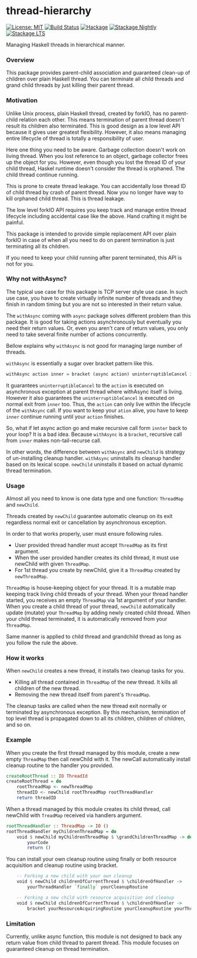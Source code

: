 # thread-hierarchy

[![License: MIT](https://img.shields.io/badge/License-MIT-brightgreen.svg)](https://opensource.org/licenses/MIT)
[![Build Status](https://github.com/nshimaza/thread-hierarchy/workflows/build/badge.svg)](https://github.com/nshimaza/thread-hierarchy/actions?query=workflow%3Abuild)
[![Hackage](https://img.shields.io/hackage/v/thread-hierarchy.svg?style=flat)](https://hackage.haskell.org/package/thread-hierarchy)
[![Stackage Nightly](http://stackage.org/package/thread-hierarchy/badge/nightly)](http://stackage.org/nightly/package/thread-hierarchy)
[![Stackage LTS](http://stackage.org/package/thread-hierarchy/badge/lts)](http://stackage.org/lts/package/thread-hierarchy)

Managing Haskell threads in hierarchical manner.

### Overview

This package provides parent-child association and guaranteed clean-up of children
over plain Haskell thread.  You can terminate all child threads and grand child threads by
just killing their parent thread.

### Motivation

Unlike Unix process, plain Haskell thread, created by forkIO, has no parent-child relation each other.
This means termination of parent thread doesn't result its children also terminated.
This is good design as a low level API because it gives user greatest flexibility.
However, it also means managing entire lifecycle of thread is totally a responsibility of user.

Here one thing you need to be aware.  Garbage collection doesn't work on living thread.
When you lost reference to an object, garbage collector frees up the object for you.
However, even though you lost the thread ID of your child thread, Haskel runtime doesn't consider
the thread is orphaned.  The child thread continue running.

This is prone to create thread leakage.  You can accidentally lose thread ID of child thread
by crash of parent thread.  Now you no longer have way to kill orphaned child thread.
This is thread leakage.

The low level forkIO API requires you keep track and manage entire thread lifecycle
including accidental case like the above.  Hand crafting it might be painful.

This package is intended to provide simple replacement API over plain forkIO in case of when
all you need to do on parent termination is just terminating all its children.

If you need to keep your child running after parent terminated, this API is not for you.

### Why not withAsync?

The typical use case for this package is TCP server style use case.  In such use case,
you have to create virtually infinite number of threads and they finish in random timing
but you are not so interested in their return value.

The `withAsync` coming with `async` package solves different problem than this package.
It is good for taking actions asynchronously but eventually you need their return values.
Or, even you aren't care of return values, you only need to take several finite number of
actions concurrently.

Bellow explains why `withAsync` is not good for managing large number of threads. 

`withAsync` is essentially a sugar over bracket pattern like this.

```haskell
withAsync action inner = bracket (async action) uninterruptibleCancel inner
```

It guarantees `uninterruptibleCancel` to the `action` is executed on asynchronous exception
at parent thread where withAsync itself is living.  However it also guarantees the `uninterruptibleCancel`
is executed on normal exit from `inner` too.  Thus, the `action` can only live within the
lifecycle of the `withAsync` call.  If you want to keep your `ation` alive, you have to
keep `inner` continue running until your `action` finishes.

So, what if let async action go and make recursive call form `innter` back to your loop?
It is a bad idea.  Because `withAsync` is a `bracket`, recursive call from `inner` makes
non-tail-recurse call.

In other words, the difference between `withAsync` and `newChild` is strategy of un-installing
cleanup handler.  `withAsync` uninstalls its cleanup handler based on its lexical scope.
`newChild` uninstalls it based on actual dynamic thread termination.

### Usage 

Almost all you need to know is one data type and one function:  `ThreadMap` and `newChild`.

Threads created by `newChild` guarantee automatic cleanup on its exit
regardless normal exit or cancellation by asynchronous exception.

In order to that works properly, user must ensure following rules.

* User provided thread handler must accept `ThreadMap` as its first argument.
* When the user provided handler creates its child thread, it must use newChild with given `ThreadMap`.
* For 1st thread you create by newChild, give it a `ThreadMap` created by `newThreadMap`.

`ThreadMap` is house-keeping object for your thread.  It is a mutable map keeping track
living child threads of your thread.  When your thread handler started, you receives
an empty `ThreadMap` via 1st argument of your handler.  When you create a child thread
of your thread, `newChild` automatically update (mutate) your `ThreadMap` by adding
newly created child thread.  When your child thread terminated, it is automatically removed
from your `ThreadMap`.

Same manner is applied to child thread and grandchild thread as long as you follow the rule the above.

### How it works

When `newChild` creates a new thread, it installs two cleanup tasks for you.

* Killing all thread contained in `ThreadMap` of the new thread.  It kills all children of the new thread.
* Removing the new thread itself from parent's `ThreadMap`.

The cleanup tasks are called when the new thread exit normally or terminated by asynchronous exception.
By this mechanism, termination of top level thread is propagated down to all its children,
 children of children, and so on.

### Example

When you create the first thread managed by this module, create a new empty `ThreadMap` then call
newChild with it.  The newCall automatically install cleanup routine to the handler you provided.

```haskell
createRootThread :: IO ThreadId
createRootThread = do
    rootThreadMap <- newThreadMap
    threadID <- newChild rootThreadMap rootThreadHandler
    return threadID
```

When a thread managed by this module creates its child thread, call newChild with `TreadMap`
received via handlers argument.

```haskell
rootThreadHandler :: ThreadMap -> IO ()
rootThreadHandler myChildrenThreadMap = do
    void $ newChild myChildrenThreadMap $ \grandChildrenThreadMap -> do
        yourCode
        return ()
```

You can install your own cleanup routine using finally or both resource acquisition and cleanup
routine using bracket.

```haskell
    -- Forking a new child with your own cleanup
    void $ newChild childrenOfCurrentThread $ \childrenOfHandler ->
        yourThreadHandler `finally` yourCleanupRoutine

    -- Forking a new child with resource acquisition and cleanup
    void $ newChild childrenOfCurrentThread $ \childrenOfHandler ->
        bracket yourResourceAcquiringRoutine yourCleanupRoutine yourThreadHandler
```

### Limitation

Currently, unlike async function, this module is not designed to back any return value
from child thread to parent thread.  This module focuses on guaranteed cleanup on thread termination.

